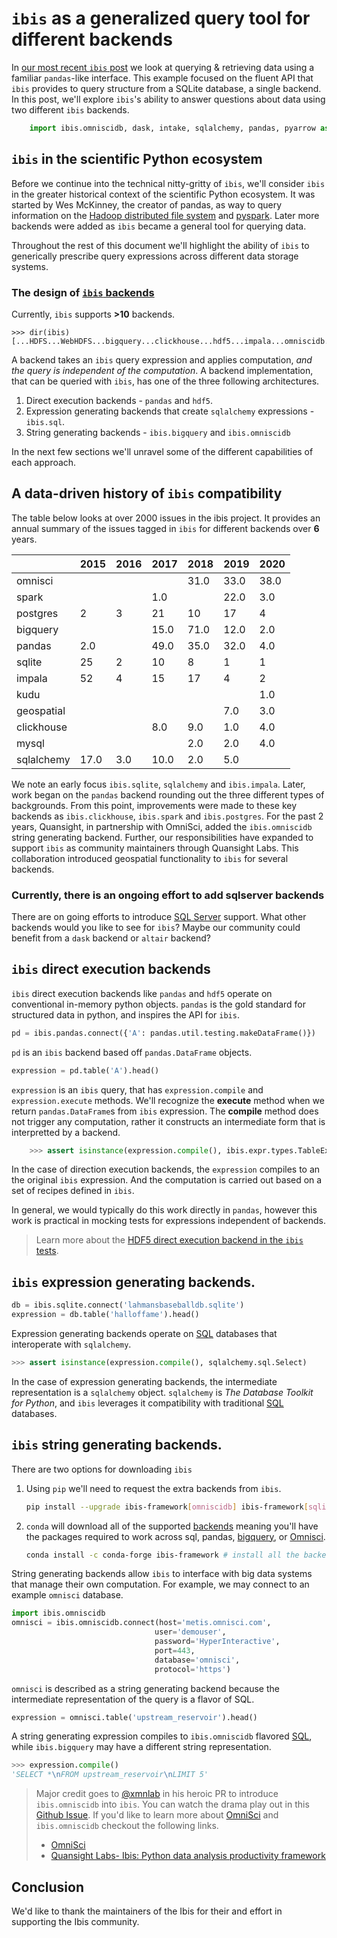 <!--
.. title: Querying multiple backends with ibis
.. slug: the-ibis-backends
.. date: 2020-08-30
.. author: Tony Fast, Kim Pevey
.. tags: Ibis, omnisci, sql, pandas
.. category:
.. link:
.. description:
.. type: text
-->


# `ibis` as a generalized query tool for different backends

In [our most recent `ibis` post] we look at querying & retrieving data using a familiar `pandas`-like interface.
This example focused on the fluent API that `ibis` provides to query structure from a SQLite database, a single backend.
In this post, we'll explore `ibis`'s ability to answer questions about data using two different `ibis` backends.

```python
    import ibis.omniscidb, dask, intake, sqlalchemy, pandas, pyarrow as arrow, altair, h5py as hdf5
```


## `ibis` in the scientific Python ecosystem

Before we continue into the technical nitty-gritty of `ibis`, we'll consider `ibis` in the greater historical context of the scientific Python ecosystem. It was started by Wes McKinney, the creator of pandas, as way to query information on
the [Hadoop distributed file system][hdfs] and [pyspark]. Later more backends were added as `ibis` became a general tool for querying data.

Throughout the rest of this document we'll highlight the ability of `ibis` to generically prescribe
query expressions across different data storage systems.

### The design of [`ibis` backends][backends]

Currently, `ibis` supports __>10__ backends.

```
>>> dir(ibis)
[...HDFS...WebHDFS...bigquery...clickhouse...hdf5...impala...omniscidb...pandas...pyspark...spark...sql...sqlite...]
```

A backend takes an `ibis` query expression and applies computation, _and the query is independent of the computation_.
A backend implementation, that can be queried with `ibis`, has one of the three following architectures.

1. Direct execution backends - `pandas` and `hdf5`.
2. Expression generating backends that create `sqlalchemy` expressions - `ibis.sql`.
3. String generating backends - `ibis.bigquery` and `ibis.omniscidb`

In the next few sections we'll unravel some of the different capabilities of each approach.

## A data-driven history of `ibis` compatibility

The table below looks at over 2000 issues in the ibis project.
It provides an annual summary of the issues tagged in `ibis`
for different backends over __6__ years.

|            | 2015   | 2016   | 2017   | 2018   | 2019   | 2020   |
|:-----------|:-------|:-------|:-------|:-------|:-------|:-------|
| omnisci    |        |        |        | 31.0   | 33.0   | 38.0   |
| spark      |        |        | 1.0    |        | 22.0   | 3.0    |
| postgres   | 2      | 3      | 21     | 10     | 17     | 4      |
| bigquery   |        |        | 15.0   | 71.0   | 12.0   | 2.0    |
| pandas     | 2.0    |        | 49.0   | 35.0   | 32.0   | 4.0    |
| sqlite     | 25     | 2      | 10     | 8      | 1      | 1      |
| impala     | 52     | 4      | 15     | 17     | 4      | 2      |
| kudu       |        |        |        |        |        | 1.0    |
| geospatial |        |        |        |        | 7.0    | 3.0    |
| clickhouse |        |        | 8.0    | 9.0    | 1.0    | 4.0    |
| mysql      |        |        |        | 2.0    | 2.0    | 4.0    |
| sqlalchemy | 17.0   | 3.0    | 10.0   | 2.0    | 5.0    |        |


We note an early focus `ibis.sqlite`, `sqlalchemy` and `ibis.impala`.
Later, work began on the `pandas` backend rounding out the three different types of backgrounds.
From this point, improvements were made to these key backends as `ibis.clickhouse`, `ibis.spark` and `ibis.postgres`.
For the past 2 years, Quansight, in partnership with OmniSci, added the `ibis.omniscidb`
string generating backend. Further, our responsibilities have expanded
to support `ibis` as community maintainers through Quansight Labs.
This collaboration introduced geospatial functionality to `ibis` for several backends.

### Currently, there is an ongoing effort to add sqlserver backends

There are on going efforts to introduce [SQL Server][sql-server] support.
What other backends would you like to see for `ibis`?
Maybe our community could benefit from a `dask` backend or `altair` backend?

## `ibis` direct execution backends

`ibis` direct execution backends like `pandas` and `hdf5` operate on conventional in-memory python objects.
`pandas` is the gold standard for structured data in python, and inspires the API for `ibis`.


```python
pd = ibis.pandas.connect({'A': pandas.util.testing.makeDataFrame()})
```

`pd` is an `ibis` backend based off `pandas.DataFrame` objects.

```python
expression = pd.table('A').head()
```

`expression` is an `ibis` query, that has `expression.compile` and `expression.execute` methods.
We'll recognize the __execute__ method when we return `pandas.DataFrame`s from `ibis` expression.
The __compile__ method does not trigger any computation, rather it constructs an intermediate form
that is interpretted by a backend.

```python
    >>> assert isinstance(expression.compile(), ibis.expr.types.TableExpr)
```

In the case of direction execution backends, the `expression` compiles to an the original `ibis`
expression.  And the computation is carried out based on a set of recipes defined in `ibis`.

In general, we would typically do this work directly in `pandas`, however this work is
practical in mocking tests for expressions independent of backends.

> Learn more about the [HDF5 direct execution backend in the `ibis` tests][test-hdf5].

## `ibis` expression generating backends.

```python
db = ibis.sqlite.connect('lahmansbaseballdb.sqlite')
expression = db.table('halloffame').head()
```

Expression generating backends operate on [SQL] databases that interoperate with `sqlalchemy`.

```python
>>> assert isinstance(expression.compile(), sqlalchemy.sql.Select)
```

In the case of expression generating backends, the intermediate representation is a `sqlalchemy` object.
`sqlalchemy` is _The Database Toolkit for Python_, and `ibis` leverages it compatibility
with traditional [SQL] databases.



## `ibis` string generating backends.

There are two options for downloading `ibis`

1. Using `pip` we'll need to request the extra backends from `ibis`.

    ```bash
    pip install --upgrade ibis-framework[omniscidb] ibis-framework[sqlite]
    ```

2. `conda` will download all of the supported [backends] meaning you'll have the packages
required to work across sql, pandas, [bigquery], or [Omnisci].

    ```bash
    conda install -c conda-forge ibis-framework # install all the backends!
    ```

String generating backends allow `ibis` to interface with big data systems that manage
their own computation. For example, we may connect to an example `omnisci` database.


```python
import ibis.omniscidb
omnisci = ibis.omniscidb.connect(host='metis.omnisci.com',
                                user='demouser',
                                password='HyperInteractive',
                                port=443,
                                database='omnisci',
                                protocol='https')
```

`omnisci` is described as a string generating backend because the intermediate representation of the
query is a flavor of SQL.


```python
expression = omnisci.table('upstream_reservoir').head()
```


A string generating expression compiles to `ibis.omniscidb` flavored [SQL], while `ibis.bigquery` may have a different string representation.


```python
>>> expression.compile()
'SELECT *\nFROM upstream_reservoir\nLIMIT 5'
```


> Major credit goes to [@xmnlab] in his heroic PR to introduce `ibis.omniscidb` into `ibis`. You can watch
the drama play out in this [Github Issue][omnisci-pr]. If you'd like to learn more about [OmniSci] and
`ibis.omniscidb` checkout the following links.
> * [OmniSci][omnisci]
> * [Quansight Labs- Ibis: Python data analysis productivity framework][labs-post]

## Conclusion

We'd like to thank the maintainers of the Ibis for
their and effort in supporting the Ibis community.


[our most recent `ibis` post]: https://labs.quansight.org/blog/2020/06/ibis-an-idiomatic-flavor-of-sql-for-python-programmers/
[ibis]: https://www.ibis-project.org/
[SQL]: https://en.wikipedia.org/wiki/SQL
[Python]: https://en.wikipedia.org/wiki/Python_(programming_language)
[flavor of sql]: https://stackoverflow.com/questions/1326318/difference-between-different-types-of-sql
[design]: https://docs.ibis-project.org/design.html
[sqlite]: https://www.sqlite.org/index.html
[pandas]: http://pandas.pydata.org/
[omnisci]: https://www.omnisci.com/
[glue]: https://docs.scipy.org/doc/numpy/user/c-info.python-as-glue.html
[dask]: https://dask.org/
[flavor of sql]: https://stackoverflow.com/questions/1326318/difference-between-different-types-of-sql
[dag]: https://en.wikipedia.org/wiki/Directed_acyclic_graph
[data]: http://www.seanlahman.com/baseball-archive/statistics/
[database connection]: https://en.wikipedia.org/wiki/Database_connection
[tidy data]: https://vita.had.co.nz/papers/tidy-data.pdf
[openteams]: https://openteams.com/
[contributing]: https://docs.ibis-project.org/contributing.html
[qs]: https://www.quansight.com/
[graphviz]: https://graphviz.org
[materialized view]: https://en.wikipedia.org/wiki/Materialized_view
[blaze]: https://blaze.pydata.org/
[sqlalchemy]: https://www.sqlalchemy.org/
[backends]: https://ibis-project.org/docs/backends/index.html
[intake]: https://intake.readthedocs.io/en/latest/
[arrow]: https://arrow.apache.org/docs/python/
[labs-post]: https://labs.quansight.org/blog/2019/07/ibis-python-data-analysis-productivity-framework/
[geo-tutorial]: https://github.com/ibis-project/ibis/pull/1991
[geo-closed]: https://github.com/ibis-project/ibis/issues?q=label%3Ageospatial+is%3Aclosed
[sql-server]: https://github.com/ibis-project/ibis/pull/1997
[omnisci-pr]: https://github.com/ibis-project/ibis/pull/1419
[test-hdf5]: https://github.com/ibis-project/ibis/blob/master/ibis/file/tests/test_hdf5.py
[@xmnlab]: https://github.com/xmnlab
[hdfs]: https://en.wikipedia.org/wiki/Apache_Hadoop#HDFS
[pyspark]: https://pypi.org/project/pyspark/
[bigquery]: https://cloud.google.com/bigquery/
